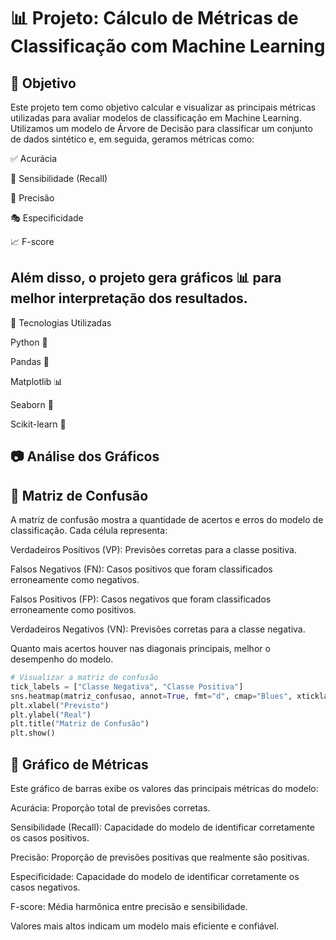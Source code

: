 # 📊 Projeto: Cálculo de Métricas de Classificação com Machine Learning

## 🎯 Objetivo

Este projeto tem como objetivo calcular e visualizar as principais métricas utilizadas para avaliar modelos de classificação em Machine Learning. Utilizamos um modelo de Árvore de Decisão para classificar um conjunto de dados sintético e, em seguida, geramos métricas como:

✅ Acurácia

🔄 Sensibilidade (Recall)

🎯 Precisão

🎭 Especificidade

📈 F-score

## Além disso, o projeto gera gráficos 📊 para melhor interpretação dos resultados.

🚀 Tecnologias Utilizadas

Python 🐍

Pandas 📑

Matplotlib 📊

Seaborn 🎨

Scikit-learn 🤖


## 📷 Análise dos Gráficos

## 📌 Matriz de Confusão



A matriz de confusão mostra a quantidade de acertos e erros do modelo de classificação. Cada célula representa:

Verdadeiros Positivos (VP): Previsões corretas para a classe positiva.

Falsos Negativos (FN): Casos positivos que foram classificados erroneamente como negativos.

Falsos Positivos (FP): Casos negativos que foram classificados erroneamente como positivos.

Verdadeiros Negativos (VN): Previsões corretas para a classe negativa.

Quanto mais acertos houver nas diagonais principais, melhor o desempenho do modelo.

``` python
# Visualizar a matriz de confusão
tick_labels = ["Classe Negativa", "Classe Positiva"]
sns.heatmap(matriz_confusao, annot=True, fmt="d", cmap="Blues", xticklabels=tick_labels, yticklabels=tick_labels)
plt.xlabel("Previsto")
plt.ylabel("Real")
plt.title("Matriz de Confusão")
plt.show()
```

## 📌 Gráfico de Métricas


Este gráfico de barras exibe os valores das principais métricas do modelo:

Acurácia: Proporção total de previsões corretas.

Sensibilidade (Recall): Capacidade do modelo de identificar corretamente os casos positivos.

Precisão: Proporção de previsões positivas que realmente são positivas.

Especificidade: Capacidade do modelo de identificar corretamente os casos negativos.

F-score: Média harmônica entre precisão e sensibilidade.

Valores mais altos indicam um modelo mais eficiente e confiável.
